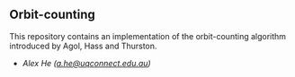 Orbit-counting
--------------

This repository contains an implementation of the orbit-counting algorithm
introduced by Agol, Hass and Thurston.

- *Alex He (a.he@uqconnect.edu.au)*
